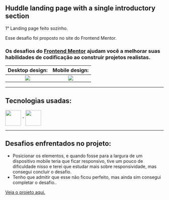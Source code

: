 ## Huddle landing page with a single introductory section

1° Landing page feito sozinho.

Esse desafio foi proposto no site do Frontend Mentor.

### Os desafios do [Frontend Mentor](https://www.frontendmentor.io) ajudam você a melhorar suas habilidades de codificação ao construir projetos realistas. 

Desktop design:            |  Mobile design:
:-------------------------:|:-------------------------:
<img src="https://res.cloudinary.com/dz209s6jk/image/upload/q_auto:good,w_900/Challenges/yjly0l5ohx3f2kz6bbvg.jpg">  |  <img src="https://res.cloudinary.com/dz209s6jk/image/upload/q_auto:good,w_900/Challenges/i2c2mvyvdaoixis0yc2r.jpg">

---------------------------------------

## Tecnologias usadas:

<div>
  <img align = "center" width="50px" src = "https://cdn.jsdelivr.net/gh/devicons/devicon/icons/html5/html5-plain-wordmark.svg"> -
  <img align = "center" width="50px" src = "https://cdn.jsdelivr.net/gh/devicons/devicon/icons/css3/css3-plain-wordmark.svg">
</div>

---------------------------------------

## Desafios enfrentados no projeto:

- Posicionar os elementos, e quando fosse para a largura de um dispositivo mobile teria que ficar responsivo, tive um pouco de dificuldade nisso e terei que estudar mais sobre responsividade, mas consegui concluir o desafio.
- Tenho que admitir que esse não ficou perfeito, mas ainda sim consegui completar o desafio..

<a href = "https://guilherme-goncalves-de-souza.github.io/Desafio-Huddle-landing-page-with-a-single-introductory-section-do-FrontEnd-Mentor/"> Veja o projeto aqui. </a>

